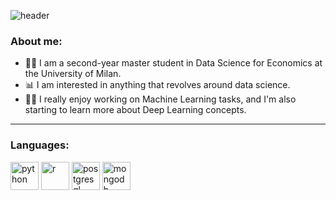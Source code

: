 ![header](https://capsule-render.vercel.app/api?type=wave&color=auto&height=150&section=header&text=Hey!%&fontSize=60)

### About me:
- 👨‍🎓 I am a second-year master student in Data Science for Economics at the University of Milan.
- 📊 I am interested in anything that revolves around data science.
- 👨‍💻 I really enjoy working on Machine Learning tasks, and I'm also starting to learn more about Deep Learning concepts.

---

### Languages:
<p align="left">
<img src="https://cdn.jsdelivr.net/gh/devicons/devicon@latest/icons/python/python-original-wordmark.svg" alt = "python" width = "45" height = "45" />
<img src="https://cdn.jsdelivr.net/gh/devicons/devicon@latest/icons/r/r-original.svg" alt = "r" width = "45" height = "45" />
<img src="https://cdn.jsdelivr.net/gh/devicons/devicon@latest/icons/postgresql/postgresql-plain-wordmark.svg" alt="postgresql" width="45" height="45"/>
<img src="https://cdn.jsdelivr.net/gh/devicons/devicon@latest/icons/mongodb/mongodb-plain-wordmark.svg" alt="mongodb" width="45" height="45"/>
</p>
